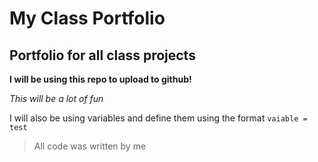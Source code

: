 # My Class Portfolio

## Portfolio for all class projects

**I will be using this repo to upload to github!**

*This will be a lot of fun*

I will also be using variables and define them using the format `vaiable = test`

> All code was written by me
